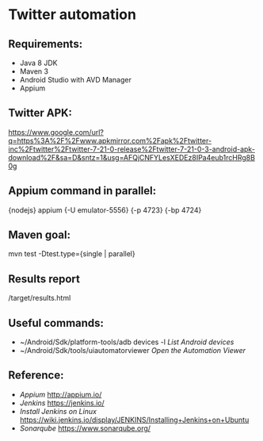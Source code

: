 # Twitter automation

## Requirements:

* Java 8 JDK
* Maven 3
* Android Studio with AVD Manager
* Appium

## Twitter APK:

https://www.google.com/url?q=https%3A%2F%2Fwww.apkmirror.com%2Fapk%2Ftwitter-inc%2Ftwitter%2Ftwitter-7-21-0-release%2Ftwitter-7-21-0-3-android-apk-download%2F&sa=D&sntz=1&usg=AFQjCNFYLesXEDEz8IPa4eub1rcHRg8B0g

## Appium command in parallel:

{nodejs} appium {-U emulator-5556} {-p 4723} {-bp 4724}

## Maven goal:

mvn test -Dtest.type={single | parallel}

## Results report

/target/results.html

## Useful commands:

* ~/Android/Sdk/platform-tools/adb devices -l *List Android devices*
* ~/Android/Sdk/tools/uiautomatorviewer *Open the Automation Viewer*

## Reference:

* *Appium* http://appium.io/
* *Jenkins* https://jenkins.io/
* *Install Jenkins on Linux* https://wiki.jenkins.io/display/JENKINS/Installing+Jenkins+on+Ubuntu
* *Sonarqube* https://www.sonarqube.org/